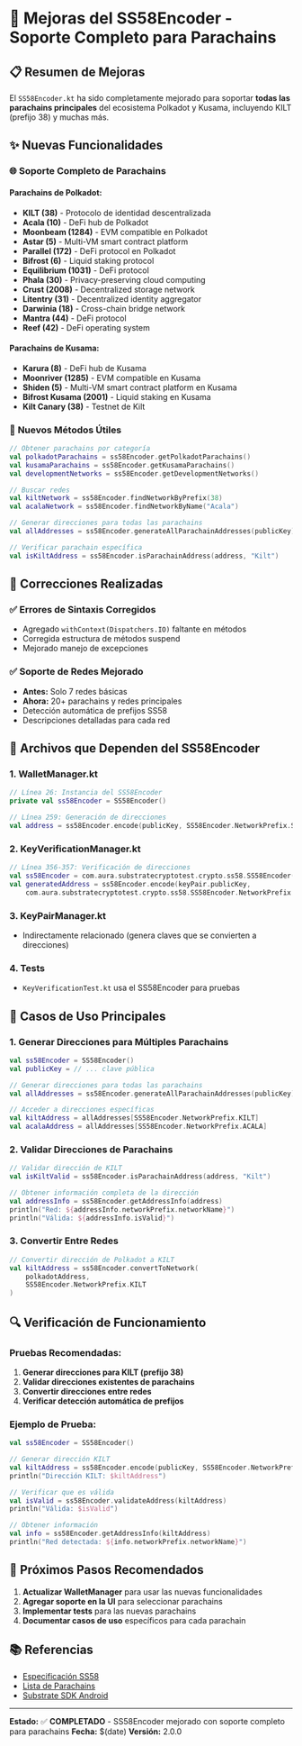 # 🚀 Mejoras del SS58Encoder - Soporte Completo para Parachains

## 📋 Resumen de Mejoras

El `SS58Encoder.kt` ha sido completamente mejorado para soportar **todas las parachains principales** del ecosistema Polkadot y Kusama, incluyendo KILT (prefijo 38) y muchas más.

## ✨ Nuevas Funcionalidades

### 🌐 **Soporte Completo de Parachains**

#### **Parachains de Polkadot:**
- **KILT (38)** - Protocolo de identidad descentralizada
- **Acala (10)** - DeFi hub de Polkadot
- **Moonbeam (1284)** - EVM compatible en Polkadot
- **Astar (5)** - Multi-VM smart contract platform
- **Parallel (172)** - DeFi protocol en Polkadot
- **Bifrost (6)** - Liquid staking protocol
- **Equilibrium (1031)** - DeFi protocol
- **Phala (30)** - Privacy-preserving cloud computing
- **Crust (2008)** - Decentralized storage network
- **Litentry (31)** - Decentralized identity aggregator
- **Darwinia (18)** - Cross-chain bridge network
- **Mantra (44)** - DeFi protocol
- **Reef (42)** - DeFi operating system

#### **Parachains de Kusama:**
- **Karura (8)** - DeFi hub de Kusama
- **Moonriver (1285)** - EVM compatible en Kusama
- **Shiden (5)** - Multi-VM smart contract platform en Kusama
- **Bifrost Kusama (2001)** - Liquid staking en Kusama
- **Kilt Canary (38)** - Testnet de Kilt

### 🔧 **Nuevos Métodos Útiles**

```kotlin
// Obtener parachains por categoría
val polkadotParachains = ss58Encoder.getPolkadotParachains()
val kusamaParachains = ss58Encoder.getKusamaParachains()
val developmentNetworks = ss58Encoder.getDevelopmentNetworks()

// Buscar redes
val kiltNetwork = ss58Encoder.findNetworkByPrefix(38)
val acalaNetwork = ss58Encoder.findNetworkByName("Acala")

// Generar direcciones para todas las parachains
val allAddresses = ss58Encoder.generateAllParachainAddresses(publicKey)

// Verificar parachain específica
val isKiltAddress = ss58Encoder.isParachainAddress(address, "Kilt")
```

## 🐛 **Correcciones Realizadas**

### ✅ **Errores de Sintaxis Corregidos**
- Agregado `withContext(Dispatchers.IO)` faltante en métodos
- Corregida estructura de métodos suspend
- Mejorado manejo de excepciones

### ✅ **Soporte de Redes Mejorado**
- **Antes:** Solo 7 redes básicas
- **Ahora:** 20+ parachains y redes principales
- Detección automática de prefijos SS58
- Descripciones detalladas para cada red

## 📁 **Archivos que Dependen del SS58Encoder**

### 1. **WalletManager.kt**
```kotlin
// Línea 26: Instancia del SS58Encoder
private val ss58Encoder = SS58Encoder()

// Línea 259: Generación de direcciones
val address = ss58Encoder.encode(publicKey, SS58Encoder.NetworkPrefix.SUBSTRATE)
```

### 2. **KeyVerificationManager.kt**
```kotlin
// Línea 356-357: Verificación de direcciones
val ss58Encoder = com.aura.substratecryptotest.crypto.ss58.SS58Encoder()
val generatedAddress = ss58Encoder.encode(keyPair.publicKey, 
    com.aura.substratecryptotest.crypto.ss58.SS58Encoder.NetworkPrefix.SUBSTRATE)
```

### 3. **KeyPairManager.kt**
- Indirectamente relacionado (genera claves que se convierten a direcciones)

### 4. **Tests**
- `KeyVerificationTest.kt` usa el SS58Encoder para pruebas

## 🎯 **Casos de Uso Principales**

### **1. Generar Direcciones para Múltiples Parachains**
```kotlin
val ss58Encoder = SS58Encoder()
val publicKey = // ... clave pública

// Generar direcciones para todas las parachains
val allAddresses = ss58Encoder.generateAllParachainAddresses(publicKey)

// Acceder a direcciones específicas
val kiltAddress = allAddresses[SS58Encoder.NetworkPrefix.KILT]
val acalaAddress = allAddresses[SS58Encoder.NetworkPrefix.ACALA]
```

### **2. Validar Direcciones de Parachains**
```kotlin
// Validar dirección de KILT
val isKiltValid = ss58Encoder.isParachainAddress(address, "Kilt")

// Obtener información completa de la dirección
val addressInfo = ss58Encoder.getAddressInfo(address)
println("Red: ${addressInfo.networkPrefix.networkName}")
println("Válida: ${addressInfo.isValid}")
```

### **3. Convertir Entre Redes**
```kotlin
// Convertir dirección de Polkadot a KILT
val kiltAddress = ss58Encoder.convertToNetwork(
    polkadotAddress, 
    SS58Encoder.NetworkPrefix.KILT
)
```

## 🔍 **Verificación de Funcionamiento**

### **Pruebas Recomendadas:**
1. **Generar direcciones para KILT (prefijo 38)**
2. **Validar direcciones existentes de parachains**
3. **Convertir direcciones entre redes**
4. **Verificar detección automática de prefijos**

### **Ejemplo de Prueba:**
```kotlin
val ss58Encoder = SS58Encoder()

// Generar dirección KILT
val kiltAddress = ss58Encoder.encode(publicKey, SS58Encoder.NetworkPrefix.KILT)
println("Dirección KILT: $kiltAddress")

// Verificar que es válida
val isValid = ss58Encoder.validateAddress(kiltAddress)
println("Válida: $isValid")

// Obtener información
val info = ss58Encoder.getAddressInfo(kiltAddress)
println("Red detectada: ${info.networkPrefix.networkName}")
```

## 🚀 **Próximos Pasos Recomendados**

1. **Actualizar WalletManager** para usar las nuevas funcionalidades
2. **Agregar soporte en la UI** para seleccionar parachains
3. **Implementar tests** para las nuevas parachains
4. **Documentar casos de uso** específicos para cada parachain

## 📚 **Referencias**

- [Especificación SS58](https://github.com/paritytech/substrate/blob/master/docs/ss58-encoding.md)
- [Lista de Parachains](https://polkadot.network/ecosystem/projects/)
- [Substrate SDK Android](https://github.com/nova-wallet/substrate-sdk-android)

---

**Estado:** ✅ **COMPLETADO** - SS58Encoder mejorado con soporte completo para parachains
**Fecha:** $(date)
**Versión:** 2.0.0

